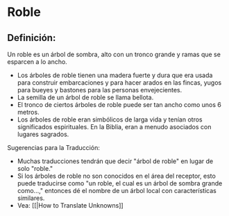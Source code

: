 # Roble

## Definición: 

Un roble es un árbol de sombra, alto con un tronco grande  y ramas que se esparcen a lo ancho.

* Los árboles de roble tienen una madera fuerte y dura que era usada para construir embarcaciones y para hacer arados en las fincas, yugos para bueyes y bastones para las personas envejecientes.
* La semilla de un árbol de roble se llama bellota.
* El tronco de ciertos árboles de roble puede ser tan ancho como unos 6 metros.
* Los árboles de roble eran simbólicos de larga vida y tenían otros significados espirituales. En la Biblia, eran a menudo asociados con lugares sagrados.

Sugerencias para la Traducción:

* Muchas traducciones tendrán que decir "árbol de roble" en lugar de solo "roble."
* Si los árboles de roble no son conocidos en el área del receptor, esto puede traducirse como "un roble, el cual es un árbol de sombra grande como...," entonces dé el nombre de un árbol local con características similares.
* Vea: [[|How to Translate Unknowns]]

